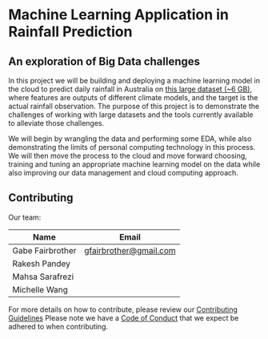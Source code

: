# Machine Learning Application in Rainfall Prediction
## An exploration of Big Data challenges

In this project we will be building and deploying a machine learning model in the cloud to predict daily rainfall in Australia on [this large dataset (~6 GB)](https://figshare.com/articles/dataset/Daily_rainfall_over_NSW_Australia/14096681), where features are outputs of different climate models, and the target is the actual rainfall observation. The purpose of this project is to demonstrate the challenges of working with large datasets and the tools currently available to alleviate those challenges.

We will begin by wrangling the data and performing some EDA, while also demonstrating the limits of personal computing technology in this process. We will then move the process to the cloud and move forward choosing, training and tuning an appropriate machine learning model on the data while also improving our data management and cloud computing approach.

## Contributing
Our team:

|   Name   |  Email   |
|----------|----------|
|Gabe Fairbrother|gfairbrother@gmail.com|
|Rakesh Pandey| |
|Mahsa Sarafrezi| |
|Michelle Wang| |

For more details on how to contribute, please review our [Contributing Guidelines](Contributing.md)
Please note we have a [Code of Conduct](Conduct.md) that we expect be adhered to when contributing.


